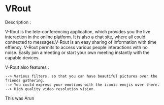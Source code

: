 # VRout

Description :

V-Rout is the tele-conferencing application, which provides you the live interaction in the online platform. It is also a chat site, where all could connected to messages.V-Rout is an easy sharing of information with time effiency. V-Rout permits to access various people interactions with no noise. Easily join a meeting or start your own meeting instantly with the capable devices.

V-Rout also features :
 
	--> Various filters, so that you can have beautiful pictures over the friends gathering.
	--> You could express your emotions with the iconic emojis over there.
	--> High quality video resolution vision.

This was Arun
